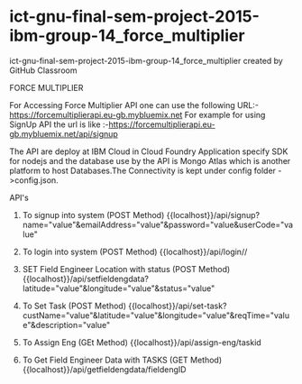 # ict-gnu-final-sem-project-2015-ibm-group-14_force_multiplier
ict-gnu-final-sem-project-2015-ibm-group-14_force_multiplier created by GitHub Classroom

FORCE MULTIPLIER

For Accessing Force Multiplier API one can use the following URL:-https://forcemultiplierapi.eu-gb.mybluemix.net
For example for using SignUp API the url is like :-https://forcemultiplierapi.eu-gb.mybluemix.net/api/signup

The API are deploy at IBM Cloud in Cloud Foundry Application specify SDK for nodejs and the database use by the API is Mongo Atlas which is another platform to host Databases.The Connectivity is kept under config folder ->config.json.

API's

1. To signup into system (POST Method)
      {{localhost}}/api/signup?name="value"&emailAddress="value"&password="value&userCode="value"
      
2. To login into system  (POST Method)
      {{localhost}}/api/login/<emailAddress>/<password>

3. SET Field Engineer Location with status  (POST Method)
      {{localhost}}/api/setfieldengdata?latitude="value"&longitude="value"&status="value"

4. To Set Task  (POST Method)
      {{localhost}}/api/set-task?custName="value"&latitude="value"&longitude="value"&reqTime="value"&description="value"

5. To Assign Eng  (GEt Method)
      {{localhost}}/api/assign-eng/taskid

6. To Get Field Engineer Data with TASKS  (GET Method)
      {{localhost}}/api/getfieldengdata/fieldengID
